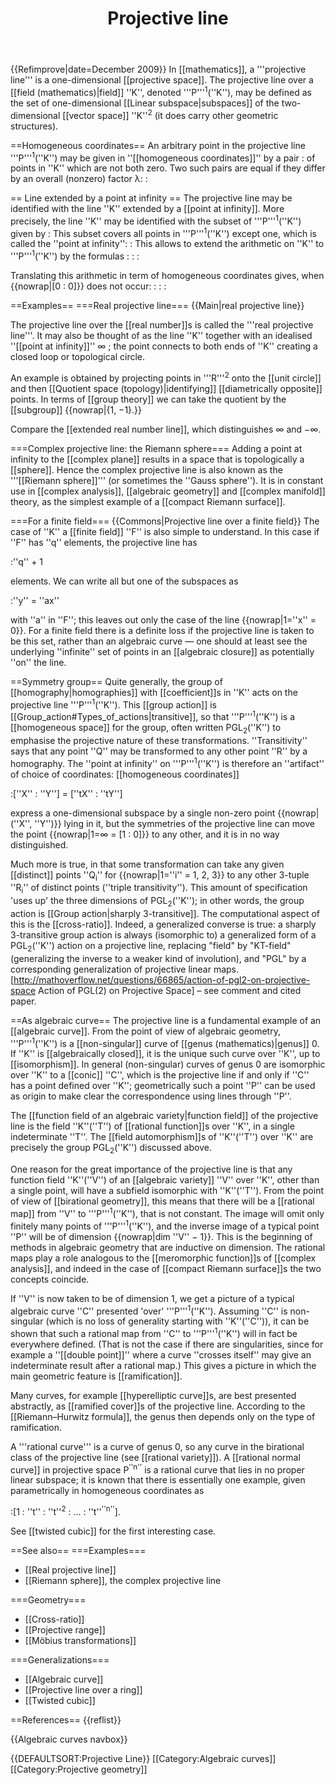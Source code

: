 ﻿---
lastrevid: 647632639
pageid: 398578
canonicalurl: http://en.wikipedia.org/wiki/Projective_line
title: Projective line
editurl: http://en.wikipedia.org/w/index.php?title=Projective_line&action=edit
length: 8987
contentmodel: wikitext
pagelanguage: en
touched: 2015-02-18T00:19:48Z
ns: 0
fullurl: http://en.wikipedia.org/wiki/Projective_line
---

{{Refimprove|date=December 2009}}
In [[mathematics]], a '''projective line''' is a one-dimensional [[projective space]]. The projective line over a [[field (mathematics)|field]] ''K'', denoted '''P'''<sup>1</sup>(''K''), may be defined as the set of one-dimensional [[Linear subspace|subspaces]] of the two-dimensional [[vector space]] ''K''<sup>2</sup> (it does carry other geometric structures).

==Homogeneous coordinates==
An arbitrary point in the projective line '''P'''<sup>1</sup>(''K'') may be given in ''[[homogeneous coordinates]]'' by a pair
:<math>[x_1 : x_2]</math>
of points in ''K'' which are not both zero. Two such pairs are equal if they differ by an overall (nonzero) factor λ:
:<math>[x_1 : x_2] = [\lambda x_1 : \lambda x_2].</math>

== Line extended by a point at infinity ==
The projective line may be identified with the line ''K'' extended by a [[point at infinity]]. More precisely,
the line ''K'' may be identified with the subset of '''P'''<sup>1</sup>(''K'') given by
:<math>\left\{[x : 1] \in \mathbf P^1(K) \mid x \in K\right\}.</math>
This subset covers all points in '''P'''<sup>1</sup>(''K'') except one, which is called the ''point at infinity'':
:<math>\infty = [1 : 0].</math>
This allows to extend the arithmetic on ''K'' to '''P'''<sup>1</sup>(''K'') by the formulas
:<math>\frac {1}{0}=\infty,\qquad \frac {1}{\infty}=0,</math>
:<math>x\cdot \infty = \infty \quad \text{if}\quad x\not= 0</math>
:<math>x+ \infty = \infty \quad \text{if}\quad x\not= \infty</math>

Translating this arithmetic in term of homogeneous coordinates gives, when {{nowrap|[0 : 0]}} does not occur:
:<math>[x_1 : x_2] + [y_1 : y_2] = [x_1 y_2 + y_1 x_2 : x_2 y_2],</math>
:<math>[x_1 : x_2] \cdot [y_1 : y_2] = [x_1 y_1 : x_2 y_2],</math>
:<math>[x_1 : x_2]^{-1} = [x_2 : x_1].</math>

==Examples==
===Real projective line===
{{Main|real projective line}}

The projective line over the [[real number]]s is called the '''real projective line'''.  It may also be thought of as the line ''K'' together with an idealised ''[[point at infinity]]'' ∞ ; the point connects to both ends of ''K'' creating a closed loop or topological circle. 

An example is obtained by projecting points in '''R'''<sup>2</sup> onto the [[unit circle]] and then [[Quotient space (topology)|identifying]] [[diametrically opposite]] points. In terms of [[group theory]] we can take the quotient by the [[subgroup]] {{nowrap|{1, −1}.}}

Compare the [[extended real number line]], which distinguishes ∞ and −∞.

===Complex projective line: the Riemann sphere===
Adding a point at infinity to the [[complex plane]] results in a space that is topologically a [[sphere]]. Hence the complex projective line is also known as the '''[[Riemann sphere]]''' (or sometimes the ''Gauss sphere''). It is in constant use in [[complex analysis]], [[algebraic geometry]] and [[complex manifold]] theory, as the simplest example of a [[compact Riemann surface]].

===For a finite field===
{{Commons|Projective line over a finite field}}
The case of ''K'' a [[finite field]] ''F'' is also simple to understand. In this case if ''F'' has ''q'' elements, the projective line has

:''q'' + 1

elements. We can write all but one of the subspaces as

:''y'' = ''ax''

with ''a'' in ''F''; this leaves out only the case of the line {{nowrap|1=''x'' = 0}}. For a finite field there is a definite loss if the projective line is taken to be this set, rather than an algebraic curve &mdash; one should at least see the underlying ''infinite'' set of points in an [[algebraic closure]] as potentially ''on'' the line.

==Symmetry group==
Quite generally, the group of [[homography|homographies]] with [[coefficient]]s in ''K'' acts on the projective line '''P'''<sup>1</sup>(''K''). This [[group action]] is [[Group_action#Types_of_actions|transitive]], so that '''P'''<sup>1</sup>(''K'') is a [[homogeneous space]] for the group, often written PGL<sub>2</sub>(''K'') to emphasise the projective nature of these transformations. ''Transitivity'' says that any point ''Q'' may be transformed to any other point ''R'' by a homography. The ''point at infinity'' on '''P'''<sup>1</sup>(''K'') is therefore an ''artifact'' of choice of coordinates: [[homogeneous coordinates]]

:[''X'' : ''Y''] = [''tX'' : ''tY'']

express a one-dimensional subspace by a single non-zero point {{nowrap|(''X'', ''Y'')}} lying in it, but the symmetries of the projective line can move the point {{nowrap|1=∞ = [1 : 0]}} to any other, and it is in no way distinguished.

Much more is true, in that some transformation can take any given [[distinct]] points ''Q<sub>i</sub>'' for {{nowrap|1=''i'' = 1, 2, 3}} to any other 3-tuple ''R<sub>i</sub>'' of distinct points (''triple transitivity''). This amount of specification 'uses up' the three dimensions of PGL<sub>2</sub>(''K''); in other words, the group action is [[Group action|sharply 3-transitive]]. The computational aspect of this is the [[cross-ratio]]. Indeed, a generalized converse is true: a sharply 3-transitive group action is always (isomorphic to) a generalized form of a PGL<sub>2</sub>(''K'') action on a projective line, replacing "field" by "KT-field" (generalizing the inverse to a weaker kind of involution), and "PGL" by a corresponding generalization of projective linear maps.<ref>[http://mathoverflow.net/questions/66865/action-of-pgl2-on-projective-space Action of PGL(2) on Projective Space] – see comment and cited paper.</ref>

==As algebraic curve==
The projective line is a fundamental example of an [[algebraic curve]]. From the point of view of algebraic geometry, '''P'''<sup>1</sup>(''K'') is a [[non-singular]] curve of [[genus (mathematics)|genus]] 0. If ''K'' is [[algebraically closed]], it is the unique such curve over ''K'', up to [[isomorphism]]. In general (non-singular) curves of genus 0 are isomorphic over ''K'' to a [[conic]] ''C'', which is the projective line if and only if ''C'' has a point defined over ''K''; geometrically such a point ''P'' can be used as origin to make clear the correspondence using lines through ''P''.

The [[function field of an algebraic variety|function field]] of the projective line is the field ''K''(''T'') of [[rational function]]s over ''K'', in a single indeterminate ''T''. The [[field automorphism]]s of ''K''(''T'') over ''K'' are precisely  the group PGL<sub>2</sub>(''K'') discussed above. 

One reason for the great importance of the projective line is that any function field ''K''(''V'') of an [[algebraic variety]] ''V'' over ''K'', other than a single point, will have a subfield isomorphic with ''K''(''T''). From the point of view of [[birational geometry]], this means that there will be a [[rational map]] from ''V'' to '''P'''<sup>1</sup>(''K''), that is not constant. The image will omit only finitely many points of '''P'''<sup>1</sup>(''K''), and the inverse image of a typical point ''P'' will be of dimension {{nowrap|dim ''V'' − 1}}. This is the beginning of methods in algebraic geometry that are inductive on dimension. The rational maps play a role analogous to the [[meromorphic function]]s of [[complex analysis]], and indeed in the case of [[compact Riemann surface]]s the two concepts coincide.

If ''V'' is now taken to be of dimension 1, we get a picture of a typical algebraic curve ''C'' presented 'over' '''P'''<sup>1</sup>(''K''). Assuming ''C'' is non-singular (which is no loss of generality starting with ''K''(''C'')), it can be shown that such a rational map from ''C'' to '''P'''<sup>1</sup>(''K'') will in fact be everywhere defined. (That is not the case if there are singularities, since for example a ''[[double point]]'' where a curve ''crosses itself'' may give an indeterminate result after a rational map.) This gives a picture in which the main geometric feature is [[ramification]]. 

Many curves, for example [[hyperelliptic curve]]s, are best presented abstractly, as [[ramified cover]]s of the projective line. According to the [[Riemann–Hurwitz formula]], the genus then depends only on the type of ramification.

A '''rational curve''' is a curve of genus 0, so any curve in the birational class of the projective line (see [[rational variety]]). A [[rational normal curve]] in projective space P<sup>''n''</sup> is a rational curve that lies in no proper linear subspace; it is known that there is essentially one example, given parametrically in homogeneous coordinates as

:[1 : ''t'' : ''t''<sup>2</sup> : ... : ''t''<sup>''n''</sup>].

See [[twisted cubic]] for the first interesting case.

==See also==
===Examples===
* [[Real projective line]]
* [[Riemann sphere]], the complex projective line

===Geometry===
* [[Cross-ratio]]
* [[Projective range]]
* [[Möbius transformations]]

===Generalizations===
* [[Algebraic curve]]
* [[Projective line over a ring]]
* [[Twisted cubic]]

==References==
{{reflist}}

{{Algebraic curves navbox}}

{{DEFAULTSORT:Projective Line}}
[[Category:Algebraic curves]]
[[Category:Projective geometry]]